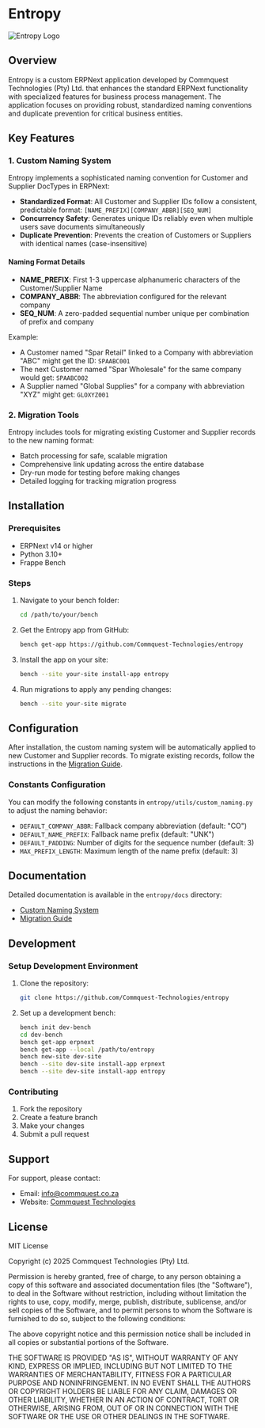 # Entropy

![Entropy Logo](https://via.placeholder.com/200x100?text=Entropy)

## Overview

Entropy is a custom ERPNext application developed by Commquest Technologies (Pty) Ltd. that enhances the standard ERPNext functionality with specialized features for business process management. The application focuses on providing robust, standardized naming conventions and duplicate prevention for critical business entities.

## Key Features

### 1. Custom Naming System

Entropy implements a sophisticated naming convention for Customer and Supplier DocTypes in ERPNext:

- **Standardized Format**: All Customer and Supplier IDs follow a consistent, predictable format: `[NAME_PREFIX][COMPANY_ABBR][SEQ_NUM]`
- **Concurrency Safety**: Generates unique IDs reliably even when multiple users save documents simultaneously
- **Duplicate Prevention**: Prevents the creation of Customers or Suppliers with identical names (case-insensitive)

#### Naming Format Details

- **NAME_PREFIX**: First 1-3 uppercase alphanumeric characters of the Customer/Supplier Name
- **COMPANY_ABBR**: The abbreviation configured for the relevant company
- **SEQ_NUM**: A zero-padded sequential number unique per combination of prefix and company

Example:

- A Customer named "Spar Retail" linked to a Company with abbreviation "ABC" might get the ID: `SPAABC001`
- The next Customer named "Spar Wholesale" for the same company would get: `SPAABC002`
- A Supplier named "Global Supplies" for a company with abbreviation "XYZ" might get: `GLOXYZ001`

### 2. Migration Tools

Entropy includes tools for migrating existing Customer and Supplier records to the new naming format:

- Batch processing for safe, scalable migration
- Comprehensive link updating across the entire database
- Dry-run mode for testing before making changes
- Detailed logging for tracking migration progress

## Installation

### Prerequisites

- ERPNext v14 or higher
- Python 3.10+
- Frappe Bench

### Steps

1. Navigate to your bench folder:

   ```bash
   cd /path/to/your/bench
   ```

2. Get the Entropy app from GitHub:

   ```bash
   bench get-app https://github.com/Commquest-Technologies/entropy
   ```

3. Install the app on your site:

   ```bash
   bench --site your-site install-app entropy
   ```

4. Run migrations to apply any pending changes:

   ```bash
   bench --site your-site migrate
   ```

## Configuration

After installation, the custom naming system will be automatically applied to new Customer and Supplier records. To migrate existing records, follow the instructions in the [Migration Guide](entropy/docs/migrate_existing_ids.md).

### Constants Configuration

You can modify the following constants in `entropy/utils/custom_naming.py` to adjust the naming behavior:

- `DEFAULT_COMPANY_ABBR`: Fallback company abbreviation (default: "CO")
- `DEFAULT_NAME_PREFIX`: Fallback name prefix (default: "UNK")
- `DEFAULT_PADDING`: Number of digits for the sequence number (default: 3)
- `MAX_PREFIX_LENGTH`: Maximum length of the name prefix (default: 3)

## Documentation

Detailed documentation is available in the `entropy/docs` directory:

- [Custom Naming System](entropy/docs/custom_naming.md)
- [Migration Guide](entropy/docs/migrate_existing_ids.md)

## Development

### Setup Development Environment

1. Clone the repository:

   ```bash
   git clone https://github.com/Commquest-Technologies/entropy
   ```

2. Set up a development bench:

   ```bash
   bench init dev-bench
   cd dev-bench
   bench get-app erpnext
   bench get-app --local /path/to/entropy
   bench new-site dev-site
   bench --site dev-site install-app erpnext
   bench --site dev-site install-app entropy
   ```

### Contributing

1. Fork the repository
2. Create a feature branch
3. Make your changes
4. Submit a pull request

## Support

For support, please contact:

- Email: [info@commquest.co.za](mailto:info@commquest.co.za)
- Website: [Commquest Technologies](https://commquest.co.za)

## License

MIT License

Copyright (c) 2025 Commquest Technologies (Pty) Ltd.

Permission is hereby granted, free of charge, to any person obtaining a copy
of this software and associated documentation files (the "Software"), to deal
in the Software without restriction, including without limitation the rights
to use, copy, modify, merge, publish, distribute, sublicense, and/or sell
copies of the Software, and to permit persons to whom the Software is
furnished to do so, subject to the following conditions:

The above copyright notice and this permission notice shall be included in all
copies or substantial portions of the Software.

THE SOFTWARE IS PROVIDED "AS IS", WITHOUT WARRANTY OF ANY KIND, EXPRESS OR
IMPLIED, INCLUDING BUT NOT LIMITED TO THE WARRANTIES OF MERCHANTABILITY,
FITNESS FOR A PARTICULAR PURPOSE AND NONINFRINGEMENT. IN NO EVENT SHALL THE
AUTHORS OR COPYRIGHT HOLDERS BE LIABLE FOR ANY CLAIM, DAMAGES OR OTHER
LIABILITY, WHETHER IN AN ACTION OF CONTRACT, TORT OR OTHERWISE, ARISING FROM,
OUT OF OR IN CONNECTION WITH THE SOFTWARE OR THE USE OR OTHER DEALINGS IN THE
SOFTWARE.